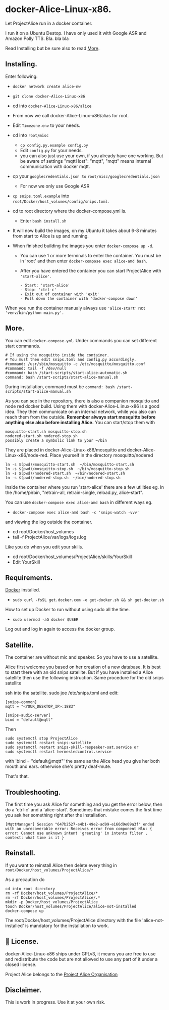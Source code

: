 # docker-Alice-Linux-x86.
Let ProjectAlice run in a docker container.

I run it on a Ubuntu Destop.
I have only used it with Google ASR and Amazon Polly TTS.
Bla. bla bla

Read Installing but be sure also to read [More](#more).

## Installing.
Enter following:
- `docker network create alice-nw`
- `git clone docker-Alice-Linux-x86`
- cd into `docker-Alice-Linux-x86/alice`
- From now we call docker-Alice-Linux-x86/alias for root.
- Edit `Timezone.env` to your needs.
- cd into `root/misc`
  - `cp config.py.example config.py`
  - Edit `config.py` for your needs.
  - you can also just use your own, if you already have one working.
    But be aware of settings "mqttHost": "mqtt",
    "mqtt" means internal communication with docker mqtt.

- cp your `googlecredentials.json to` `root/misc/googlecredentials.json`
  - For now we only use Google ASR
- `cp snips.toml.example` into `root/Docker/host_volumes/config/snips.toml`.
- cd to root directory where the docker-compose.yml is.
  - Enter `bash install.sh`

- It will now build the images, on my Ubuntu it takes about 6-8 minutes from start to Alice is up and running.
- When finished building the images you enter `docker-compose up -d`.
  - You can use 1 or more terminals to enter the container.
    You must be in 'root' and then enter `docker-compose exec alice-amd bash`.

  - After you have entered the container you can start ProjectAlice with `'start-alice'`.
    ```
    - Start: 'start-alice'
    - Stop: 'ctrl-c'
    - Exit out of container with 'exit'
    - Pull down the container with 'docker-compose down'
    ```
When you run the container manualy always use `'alice-start'` not `'venv/bin/python main.py'.`


## More.
You can edit `docker-compose.yml`.
Under commands you can set different start commands.
```
# If using the mosquitto inside the container.
# You must then edit snips.toml and config.py accordingly.
#command: /usr/sbin/mosquitto -c /etc/mosquitto/mosquitto.conf
#command: tail -f /dev/null
#command: bash /start-scripts/start-alice-automatic.sh
command: bash /start-scripts/start-alice-manual.sh
```
During installation, command must be `command: bash /start-scripts/start-alice-manual.sh`

As you can see in the repository, there is also a companion mosquitto and node red docker build.
Using them with docker-Alice-L  inux-x86 is a good idea. They then communicate on an internal network, while you also can reach them from the outside.
**Remember always start mosquitto before anything else also before installing Alice.**
You can start/stop them with
  ```
  mosquitto-start.sh mosquitto-stop.sh
  nodered-start.sh nodered-stop.sh
  possibly create a symbolic link to your ~/bin
  ```
They are placed in docker-Alice-Linux-x86/mosquitto and docker-Alice-Linux-x86/node-red.
Place yourself in the directory mosquitto/nodered
```
ln -s $(pwd)/mosquitto-start.sh  ~/bin/mosquitto-start.sh
ln -s $(pwd)/mosquitto-stop.sh  ~/bin/mosquitto-stop.sh
ln -s $(pwd)/nodered-start.sh  ~/bin/nodered-start.sh
ln -s $(pwd)/nodered-stop.sh  ~/bin/nodered-stop.sh
```

Inside the container where you run 'start-alice' there are a few utilities eg.
In the /home/pi/bin, "retrain-all, retrain-single, reload.py, alice-start".

You can use `docker-compose exec alice-amd bash` in different ways eg.
- `docker-compose exec alice-amd bash -c 'snips-watch -vvv'`

and viewing the log outside the container.
  - cd root/Docker/host_volumes
  - tail -f ProjectAlice/var/logs/logs.log

Like you do when you edit your skills.
- cd root/Docker/host_volumes/ProjectAlice/skills/YourSkill
- Edit YourSkill

## Requirements.
[Docker](https://www.docker.com/) installed.

- `sudo curl -fsSL get.docker.com -o get-docker.sh && sh get-docker.sh`

How to set up Docker to run without using sudo all the time.

 - `sudo usermod -aG docker $USER`

Log out and log in again to access the docker group.


## Satellite.
The container are without mic and speaker.
So you have to use a satellite.

Alice first welcome you based on her creation of a new database.
It is best to start there with an old snips satellite.
But if you have installed a Alice satellite then use the following instruction.
Same procedure for the old snips satellite

ssh into the satellite.
sudo joe /etc/snips.toml and edit:

>
    [snips-common]
    mqtt = "<YOUR_DESKTOP_IP>:1883"

    [snips-audio-server]
    bind = "default@mqtt"

Then
>
    sudo systemctl stop ProjectAlice
    sudo systemctl restart snips-satellite
    sudo systemctl restart snips-skill-respeaker-sat.service or
    sudo systemctl restart hermesledcontrol.service

with 'bind = "default@mqtt"' the same as the Alice head you give her both mouth and ears. otherwise she's pretty deaf-mute.

That's that.

## Troubleshooting.
The first time you ask Alice for something and you get the error below, then do a 'ctrl-c' and a 'alice-start'.
Sometimes that mistake comes the first time you ask her something right after the installation.

`[MqttManager] Session "647b2527-e4b1-49e2-ad99-e166d9e09a3f" ended with an unrecoverable error: Receives error from component Nlu: { error: Cannot use unknown intent 'greeting' in intents filter
, context: what time is it }`

## Reinstall.
If you want to reinstall Alice then delete every thing in `root/Docker/host_volumes/ProjectAlice/*`

As a precaution do
```
cd into root directory
rm -rf Docker/host_volumes/ProjectAlice/*
rm -rf Docker/host_volumes/ProjectAlice/.*
mkdir -p Docker/host_volumes/ProjectAlice
touch Docker/host_volumes/ProjectAlice/alice-not-installed
docker-compose up
```
The root/Docker/host_volumes/ProjectAlice directory  with the file 'alice-not-installed' is mandatory for the installation to work.

## 📜 License.
docker-Alice-Linux-x86 ships under GPLv3, it means you are free to use and redistribute the code but are not allowed to use any part of it under a closed license.

Project Alice belongs to the [Project Alice Organisation](https://docs.projectalice.io/)

## Disclaimer.
This is work in progress. Use it at your own risk.

